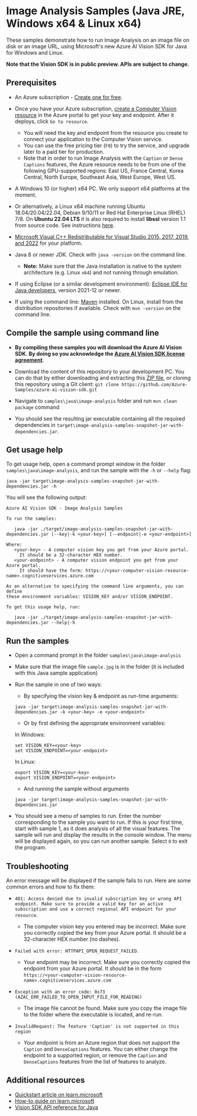 # Image Analysis Samples (Java JRE, Windows x64 & Linux x64)

These samples demonstrate how to run Image Analysis on an image file on disk or an image URL, using Microsoft's new Azure AI Vision SDK for Java for Windows and Linux.

**Note that the Vision SDK is in public preview. APIs are subject to change.**

## Prerequisites

* An Azure subscription - [Create one for free](https://azure.microsoft.com/free/cognitive-services/).

* Once you have your Azure subscription, [create a Computer Vision resource](https://portal.azure.com/#create/Microsoft.CognitiveServicesComputerVision) in the Azure portal to get your key and endpoint. After it deploys, click `Go to resource`.

  * You will need the key and endpoint from the resource you create to connect your application to the Computer Vision service.
  * You can use the free pricing tier (`F0`) to try the service, and upgrade later to a paid tier for production.
  * Note that in order to run Image Analysis with the `Caption` or `Dense Captions` features, the Azure resource needs to be from one of the following GPU-supported regions: East US, France Central, Korea Central, North Europe, Southeast Asia, West Europe, West US.

* A Windows 10 (or higher) x64 PC. We only support x64 platforms at the moment. 

* Or alternatively, a Linux x64 machine running Ubuntu 18.04/20.04/22.04, Debian 9/10/11 or Red Hat Enterprise Linux (RHEL) 7/8. On **Ubuntu 22.04 LTS** it is also required to install **libssl** version 1.1 from source code. See instructions [here](../../../docs/ubuntu2204-notes.md).

* [Microsoft Visual C++ Redistributable for Visual Studio 2015, 2017, 2019, and 2022](https://learn.microsoft.com/cpp/windows/latest-supported-vc-redist) for your platform.

* Java 8 or newer JDK. Check with `java -version` on the command line.
  * **Note:** Make sure that the Java installation is native to the system architecture (e.g. Linux `x64`) and not running through emulation.

* If using Eclipse (or a similar development environment): [Eclipse IDE for Java developers](https://www.eclipse.org/downloads/packages/), version 2021-12 or newer.

* If using the command line: [Maven](https://maven.apache.org/) installed. On Linux, install from the distribution repositories if available. Check with `mvn -version` on the command line.

## Compile the sample using command line

* **By compiling these samples you will download the Azure AI Vision SDK. By doing so you acknowledge the [Azure AI Vision SDK license agreement](https://aka.ms/azai/vision/license)**.

* Download the content of this repository to your development PC. You can do that by either downloading and extracting this [ZIP file](https://github.com/Azure-Samples/azure-ai-vision-sdk/archive/master.zip), or cloning this repository using a Git client: `git clone https://github.com/Azure-Samples/azure-ai-vision-sdk.git`

* Navigate to `samples\java\image-analysis` folder and run `mvn clean package` command

* You should see the resulting jar executable containing all the required dependencies in `target\image-analysis-samples-snapshot-jar-with-dependencies.jar`.

## Get usage help

To get usage help, open a command prompt window in the folder `samples\java\image-analysis`, and run the sample with the `-h` or `--help` flag:
```
java -jar target\image-analysis-samples-snapshot-jar-with-dependencies.jar -h
```

You will see the following output:
```
Azure AI Vision SDK - Image Analysis Samples

To run the samples:

   java -jar ./target/image-analysis-samples-snapshot-jar-with-dependencies.jar [--key|-k <your-key>] [--endpoint|-e <your-endpoint>]

Where:
   <your-key> - A computer vision key you get from your Azure portal.
     It should be a 32-character HEX number.
   <your-endpoint> - A computer vision endpoint you get from your Azure portal.
     It should have the form: https://<your-computer-vision-resource-name>.cognitiveservices.azure.com

As an alternative to specifying the command line arguments, you can define
these environment variables: VISION_KEY and/or VISION_ENDPOINT.

To get this usage help, run:

   java -jar ./target/image-analysis-samples-snapshot-jar-with-dependencies.jar --help|-h
```

## Run the samples

* Open a command prompt in the folder `samples\java\image-analysis`

* Make sure that the image file `sample.jpg` is in the folder (it is included with this Java sample application)

* Run the sample in one of two ways:
  * By specifying the vision key & endpoint as run-time arguments:
  ```
  java -jar target\image-analysis-samples-snapshot-jar-with-dependencies.jar -k <your-key> -e <your-endpoint>
  ```
  * Or by first defining the appropriate environment variables:

  In Windows:
  ```
  set VISION_KEY=<your-key>
  set VISION_ENDPOINT=<your-endpoint>
  ```

  In Linux:

  ```
  export VISION_KEY=<your-key>
  export VISION_ENDPOINT=<your-endpoint>
  ```
  * And running the sample without arguments
  ```
  java -jar target\image-analysis-samples-snapshot-jar-with-dependencies.jar
  ```

* You should see a menu of samples to run. Enter the number corresponding to the sample you want to run. If this is your first time, start with sample 1, as it does analysis of all the visual features. The sample will run and display the results in the console window. The menu will be displayed again, so you can run another sample. Select `0` to exit the program.

## Troubleshooting

An error message will be displayed if the sample fails to run. Here are some common errors and how to fix them:

* `401: Access denied due to invalid subscription key or wrong API endpoint. Make sure to provide a valid key for an active subscription and use a correct regional API endpoint for your resource`.
  * The computer vision key you entered may be incorrect. Make sure you correctly copied the key from your Azure portal. It should be a 32-character HEX number (no dashes).

* `Failed with error: HTTPAPI_OPEN_REQUEST_FAILED`.
  * Your endpoint may be incorrect. Make sure you correctly copied the endpoint from your Azure portal. It should be in the form `https://<your-computer-vision-resource-name>.cognitiveservices.azure.com`

* `Exception with an error code: 0x73 (AZAC_ERR_FAILED_TO_OPEN_INPUT_FILE_FOR_READING)`
  * The image file cannot be found. Make sure you copy the image file to the folder where the executable is located, and re-run.

* `InvalidRequest: The feature 'Caption' is not supported in this region`
  * Your endpoint is from an Azure region that does not support the `Caption` and `DenseCaptions` features. You can either change the endpoint to a supported region, or remove the `Caption` and `DenseCaptions` features from the list of features to analyze.

## Additional resources

* [Quickstart article on learn.microsoft](https://learn.microsoft.com/azure/ai-services/computer-vision/quickstarts-sdk/image-analysis-client-library-40?tabs=visual-studio%2Cwindows&pivots=programming-language-java)
* [How-to guide on learn.microsoft](https://learn.microsoft.com/azure/ai-services/computer-vision/how-to/call-analyze-image-40?tabs=java)
* [Vision SDK API reference for Java](https://learn.microsoft.com/java/api/com.azure.ai.vision.imageanalysis)
